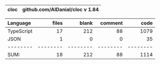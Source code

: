 cloc|github.com/AlDanial/cloc v 1.84
--- | ---

Language|files|blank|comment|code
:-------|-------:|-------:|-------:|-------:
TypeScript|17|212|88|1079
JSON|1|0|0|35
--------|--------|--------|--------|--------
SUM:|18|212|88|1114
